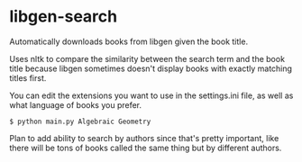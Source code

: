 # libgen-search
Automatically downloads books from libgen given the book title.

Uses nltk to compare the similarity between the search term and the book title because libgen sometimes doesn't display books with exactly matching titles first.

You can edit the extensions you want to use in the settings.ini file, as well as what language of books you prefer.

`$ python main.py Algebraic Geometry`

Plan to add ability to search by authors since that's pretty important, like there will be tons of books called the same thing but by different authors. 

